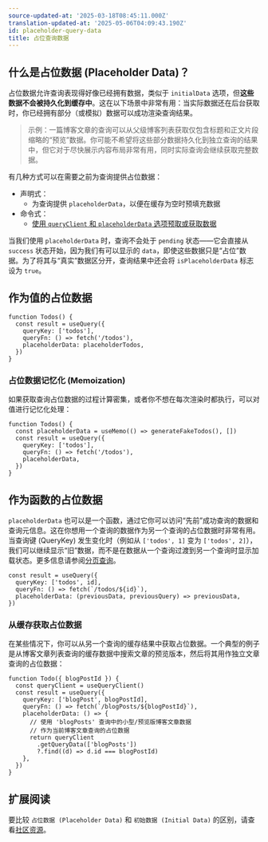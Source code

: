 ```yaml
---
source-updated-at: '2025-03-18T08:45:11.000Z'
translation-updated-at: '2025-05-06T04:09:43.190Z'
id: placeholder-query-data
title: 占位查询数据
---
```


## 什么是占位数据 (Placeholder Data)？

占位数据允许查询表现得好像已经拥有数据，类似于 `initialData` 选项，但**这些数据不会被持久化到缓存中**。这在以下场景中非常有用：当实际数据还在后台获取时，你已经拥有部分（或模拟）数据可以成功渲染查询结果。

> 示例：一篇博客文章的查询可以从父级博客列表获取仅包含标题和正文片段缩略的“预览”数据。你可能不希望将这些部分数据持久化到独立查询的结果中，但它对于尽快展示内容布局非常有用，同时实际查询会继续获取完整数据。

有几种方式可以在需要之前为查询提供占位数据：

- 声明式：
  - 为查询提供 `placeholderData`，以便在缓存为空时预填充数据
- 命令式：
  - [使用 `queryClient` 和 `placeholderData` 选项预取或获取数据](./prefetching.md)

当我们使用 `placeholderData` 时，查询不会处于 `pending` 状态——它会直接从 `success` 状态开始，因为我们有可以显示的 `data`，即使这些数据只是“占位”数据。为了将其与“真实”数据区分开，查询结果中还会将 `isPlaceholderData` 标志设为 `true`。

## 作为值的占位数据

[//]: # 'ExampleValue'

```tsx
function Todos() {
  const result = useQuery({
    queryKey: ['todos'],
    queryFn: () => fetch('/todos'),
    placeholderData: placeholderTodos,
  })
}
```

[//]: # 'ExampleValue'
[//]: # 'Memoization'

### 占位数据记忆化 (Memoization)

如果获取查询占位数据的过程计算密集，或者你不想在每次渲染时都执行，可以对值进行记忆化处理：

```tsx
function Todos() {
  const placeholderData = useMemo(() => generateFakeTodos(), [])
  const result = useQuery({
    queryKey: ['todos'],
    queryFn: () => fetch('/todos'),
    placeholderData,
  })
}
```

[//]: # 'Memoization'

## 作为函数的占位数据

`placeholderData` 也可以是一个函数，通过它你可以访问“先前”成功查询的数据和查询元信息。这在你想用一个查询的数据作为另一个查询的占位数据时非常有用。当查询键 (QueryKey) 发生变化时（例如从 `['todos', 1]` 变为 `['todos', 2]`），我们可以继续显示“旧”数据，而不是在数据从一个查询过渡到另一个查询时显示加载状态。更多信息请参阅[分页查询](./paginated-queries.md)。

[//]: # 'ExampleFunction'

```tsx
const result = useQuery({
  queryKey: ['todos', id],
  queryFn: () => fetch(`/todos/${id}`),
  placeholderData: (previousData, previousQuery) => previousData,
})
```

[//]: # 'ExampleFunction'

### 从缓存获取占位数据

在某些情况下，你可以从另一个查询的缓存结果中获取占位数据。一个典型的例子是从博客文章列表查询的缓存数据中搜索文章的预览版本，然后将其用作独立文章查询的占位数据：

[//]: # 'ExampleCache'

```tsx
function Todo({ blogPostId }) {
  const queryClient = useQueryClient()
  const result = useQuery({
    queryKey: ['blogPost', blogPostId],
    queryFn: () => fetch(`/blogPosts/${blogPostId}`),
    placeholderData: () => {
      // 使用 'blogPosts' 查询中的小型/预览版博客文章数据
      // 作为当前博客文章查询的占位数据
      return queryClient
        .getQueryData(['blogPosts'])
        ?.find((d) => d.id === blogPostId)
    },
  })
}
```

[//]: # 'ExampleCache'
[//]: # 'Materials'

## 扩展阅读

要比较 `占位数据 (Placeholder Data)` 和 `初始数据 (Initial Data)` 的区别，请查看[社区资源](../community/tkdodos-blog.md#9-placeholder-and-initial-data-in-react-query)。

[//]: # 'Materials'
